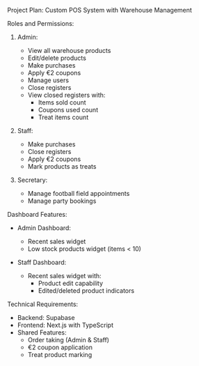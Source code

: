 Project Plan: Custom POS System with Warehouse Management

Roles and Permissions:
1. Admin:
   - View all warehouse products
   - Edit/delete products
   - Make purchases
   - Apply €2 coupons
   - Manage users
   - Close registers
   - View closed registers with:
     - Items sold count
     - Coupons used count
     - Treat items count

2. Staff:
   - Make purchases
   - Close registers
   - Apply €2 coupons
   - Mark products as treats

3. Secretary:
   - Manage football field appointments
   - Manage party bookings

Dashboard Features:
- Admin Dashboard:
  - Recent sales widget
  - Low stock products widget (items < 10)
  
- Staff Dashboard:
  - Recent sales widget with:
    - Product edit capability
    - Edited/deleted product indicators

Technical Requirements:
- Backend: Supabase
- Frontend: Next.js with TypeScript
- Shared Features:
  - Order taking (Admin & Staff)
  - €2 coupon application
  - Treat product marking